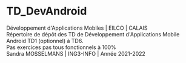 # TD_DevAndroid
Développement d'Applications Mobiles | EILCO | CALAIS    
Répertoire de dépôt des TD de Développement d'Applications Mobile Android
TD1 (optionnel) à TD6.                                                      
Pas exercices pas tous fonctionnels à 100%    
Sandra MOSSELMANS | ING3-INFO | Année 2021-2022  
                            
